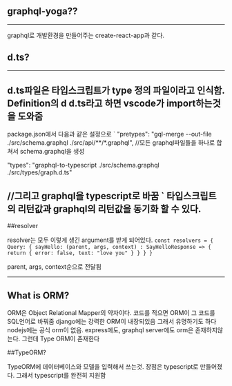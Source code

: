 ## graphql-yoga??
-------------------
graphql로 개발환경을 만들어주는 create-react-app과 같다.


## d.ts?
-----------
d.ts파일은 타입스크립트가 type 정의 파일이라고 인식함. Definition의 d
d.ts라고 하면 vscode가 import하는것을 도와줌
---

package.json에서 다음과 같은 설정으로
`
"pretypes": "gql-merge --out-file ./src/schema.graphql ./src/api/**/*.graphql",
//모든 graphql파일들을 하나로 합쳐서 schema.graphql을 생성

"types": "graphql-to-typescript ./src/schema.graphql ./src/types/graph.d.ts"

//그리고 graphql을 typescript로 바꿈
`
타입스크립트의 리턴값과 graphql의 리턴값을 동기화 할 수 있다.
---

##resolver

resolver는 모두 이렇게 생긴 argument를 받게 되어있다.
`
const resolvers = {
    Query: {
        sayHello: (parent, args, context) : SayHelloResponse => {
            return {
                error: false,
                text: "love you"
            }
        }
    }
}
`

parent, args, context순으로 전달됨


---

## What is ORM?

ORM은 Object Relational Mapper의 약자이다.
코드를 적으면 ORM이 그 코드를 SQL언어로 바꿔줌
django에는 강력한 ORM이 내장되있음 그래서 유명하기도 하다
nodejs에는 공식 orm이 없음. express에도, graphql server에도 orm은 존재하지않는다.
그런데 Type ORM이 존재한다

##TypeORM?

TypeORM에 데이터베이스와 모델을 입력해서 쓰는것.
장점은 typescript로 만들어졌다. 그래서 typescript를 완전히 지원함
